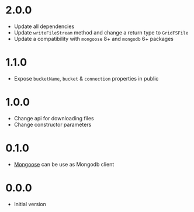 # 2.0.0
* Update all dependencies
* Update `writeFileStream` method and change a return type to `GridFSFile`
* Update a compatibility with `mongoose` 8+ and `mongodb` 6+ packages

# 1.1.0
 * Expose `bucketName`, `bucket` & `connection` properties in public

# 1.0.0
 * Change api for downloading files
 * Change constructor parameters

# 0.1.0

 * [Mongoose](https://mongoosejs.com) can be use as Mongodb client

# 0.0.0

 * Initial version

